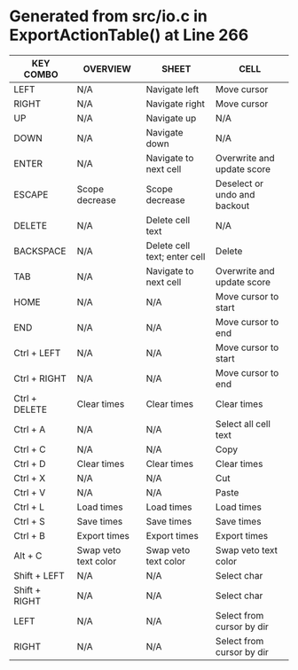 # Generated from src/io.c in ExportActionTable() at Line 266

|                KEY COMBO |                     OVERVIEW |                        SHEET |                         CELL |
| ------------------------ | ---------------------------- | ---------------------------- | ---------------------------- |
|                     LEFT |                          N/A |                Navigate left |                  Move cursor |
|                    RIGHT |                          N/A |               Navigate right |                  Move cursor |
|                       UP |                          N/A |                  Navigate up |                          N/A |
|                     DOWN |                          N/A |                Navigate down |                          N/A |
|                    ENTER |                          N/A |        Navigate to next cell |   Overwrite and update score |
|                   ESCAPE |               Scope decrease |               Scope decrease | Deselect or undo and backout |
|                   DELETE |                          N/A |             Delete cell text |                          N/A |
|                BACKSPACE |                          N/A | Delete cell text; enter cell |                       Delete |
|                      TAB |                          N/A |        Navigate to next cell |   Overwrite and update score |
|                     HOME |                          N/A |                          N/A |         Move cursor to start |
|                      END |                          N/A |                          N/A |           Move cursor to end |
|              Ctrl + LEFT |                          N/A |                          N/A |         Move cursor to start |
|             Ctrl + RIGHT |                          N/A |                          N/A |           Move cursor to end |
|            Ctrl + DELETE |                  Clear times |                  Clear times |                  Clear times |
|                 Ctrl + A |                          N/A |                          N/A |         Select all cell text |
|                 Ctrl + C |                          N/A |                          N/A |                         Copy |
|                 Ctrl + D |                  Clear times |                  Clear times |                  Clear times |
|                 Ctrl + X |                          N/A |                          N/A |                          Cut |
|                 Ctrl + V |                          N/A |                          N/A |                        Paste |
|                 Ctrl + L |                   Load times |                   Load times |                   Load times |
|                 Ctrl + S |                   Save times |                   Save times |                   Save times |
|                 Ctrl + B |                 Export times |                 Export times |                 Export times |
|                  Alt + C |         Swap veto text color |         Swap veto text color |         Swap veto text color |
|             Shift + LEFT |                          N/A |                          N/A |                  Select char |
|            Shift + RIGHT |                          N/A |                          N/A |                  Select char |
|                     LEFT |                          N/A |                          N/A |    Select from cursor by dir |
|                    RIGHT |                          N/A |                          N/A |    Select from cursor by dir |
